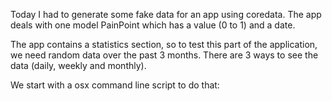 
Today I had to generate some fake data for an app using coredata. The app deals with one model PainPoint which has a value (0 to 1) and a date.

The app contains a statistics section, so to test this part of the application, we need random data over the past 3 months.
There are 3 ways to see the data (daily, weekly and monthly).

We start with a osx command line script to do that:


